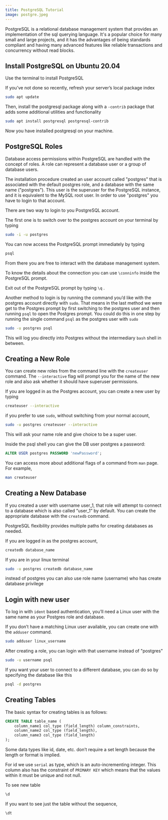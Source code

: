 ```yaml
---
title: PostgreSQL Tutorial
image: postgre.jpeg
---
```



PostgreSQL is a relational database management system that provides an implementation of the sql querying language.
It's a popular choice for many small and large projects,
and it has the advantages of being standards compliant and having many advanced features like reliable transactions and concurrency without read blocks.

## Install PostgreSQL on Ubuntu 20.04

Use the terminal to install PostgreSQL

If you’ve not done so recently, refresh your server’s local package index

```bash
sudo apt update
```

Then, install the postgresql package along with a `-contrib` package that adds some additional utilities and functionality

```bash
sudo apt install postgresql postgresql-contrib
```

Now you have installed postgresql on your machine.

## PostgreSQL Roles

Database access permissions within PostgreSQL are handled with the concept of roles. A role can represent a database user or a group of database users.

The installation procedure created an user account called "postgres" that is associated with the default postgres role, and a database with the same name ("postgres").
This user is the superuser for the PostgreSQL instance, and it is equivalent to the MySQL root user.
In order to use "postgres" you have to login to that account.

There are two way to login to you PostgreSQL account.

The first one is to switch over to the postgres account on your terminal by typing

```bash
sudo -i -u postgres
```

You can now access the PostgreSQL prompt immediately by typing

```bash
psql
```

From there you are free to interact with the database management system.

To know the details about the connection you can use `\conninfo` inside the PostgreSQL prompt.

Exit out of the PostgreSQL prompt by typing `\q` .

Another method to login is by running the command you’d like with the postgres account directly with `sudo`.
That means in the last method we were get to the Postgres prompt by first switching to the postgres user and then running `psql` to open the Postgres prompt.
You could do this in one step by running the single command `psql` as the postgres user with `sudo`

```bash
sudo -u postgres psql
```

This will log you directly into Postgres without the intermediary `bash` shell in between.

## Creating a New Role

You can create new roles from the command line with the `createuser` command.
The `--interactive` flag will prompt you for the name of the new role and also ask whether it should have superuser permissions.

If you are logged in as the Postgres account, you can create a new user by typing

```bash
createuser --interactive
```

if you prefer to use `sudo`, without switching from your normal account,

```bash
sudo -u postgres createuser --interactive
```

This will ask your name role and give choice to be a super user.

Inside the psql shell you can give the DB user postgres a password:

```sql
ALTER USER postgres PASSWORD 'newPassword';
```

You can access more about additional flags of a command from `man` page. For example,

```bash
man createuser
```

## Creating a New Database

If you created a user with username user_1, that role will attempt to connect to a database which is also called “user_1” by default.
You can create the appropriate database with the `createdb` command.

PostgreSQL flexibility provides multiple paths for creating databases as needed.

If you are logged in as the postgres account,

```bash
createdb database_name
```

If you are in your linux terminal

```bash
sudo -u postgres createdb database_name
```

instead of postgres you can also use role name (username) who has create database privilege

## Login with new user

To log in with `ident` based authentication, you’ll need a Linux user with the same name as your Postgres role and database.

If you don’t have a matching Linux user available, you can create one with the `adduser` command.

```bash
sudo adduser linux_username
```

After creating a role, you can login with that username instead of "postgres"

```bash
sudo -u username psql
```

If you want your user to connect to a different database, you can do so by specifying the database like this

```bash
psql -d postgres
```

## Creating Tables

The basic syntax for creating tables is as follows:

```sql
CREATE TABLE table_name (
    column_name1 col_type (field_length) column_constraints,
    column_name2 col_type (field_length),
    column_name3 col_type (field_length)
);
```

Some data types like id, date, etc. don’t require a set length because the length or format is implied.

For id we use `serial` as type, which is an auto-incrementing integer.
This column also has the constraint of `PRIMARY KEY` which means that the values within it must be unique and not null.

To see new table

```sql
\d
```

If you want to see just the table without the sequence,

```sql
\dt
```

